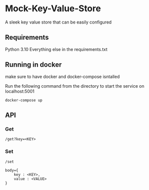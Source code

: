 # Mock-Key-Value-Store

A sleek key value store that can be easily configured

## Requirements

Python 3.10
Everything else in the requirements.txt

## Running in docker
make sure to have docker and docker-compose isntalled

Run the following command from the directory to start the service on localhost:5001
```
docker-compose up
```
## API

### Get
```
/get?key=<KEY>
```

### Set
```
/set

body={
    key : <KEY>,
    value : <VALUE>
}
```